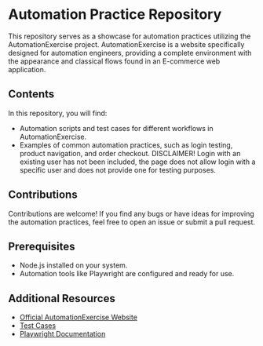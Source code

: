# Automation Practice Repository

This repository serves as a showcase for automation practices utilizing the AutomationExercise project. AutomationExercise is a website specifically designed for automation engineers, providing a complete environment with the appearance and classical flows found in an E-commerce web application.

## Contents

In this repository, you will find:

- Automation scripts and test cases for different workflows in AutomationExercise.
- Examples of common automation practices, such as login testing, product navigation, and order checkout. DISCLAIMER! Login with an existing user has not been included, the page does not allow login with a specific user and does not provide one for testing purposes.

## Contributions

Contributions are welcome! If you find any bugs or have ideas for improving the automation practices, feel free to open an issue or submit a pull request.

## Prerequisites

- Node.js installed on your system.
- Automation tools like Playwright are configured and ready for use.

## Additional Resources

- [Official AutomationExercise Website](https://www.automationexercise.com)
- [Test Cases](https://www.automationexercise.com/test_cases)
- [Playwright Documentation](https://playwright.dev/)

